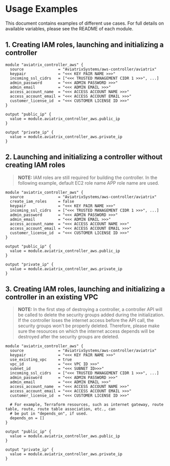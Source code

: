 # Usage Examples

This document contains examples of different use cases. For full details on available variables, please see the README of each module.

## 1. Creating IAM roles, launching and initializing a controller

```hcl
module "aviatrix_controller_aws" {
  source               = "AviatrixSystems/aws-controller/aviatrix"
  keypair              = "<<< KEY PAIR NAME >>>"
  incoming_ssl_cidrs   = ["<<< TRUSTED MANAGEMENT CIDR 1 >>>", ...]
  admin_password       = "<<< ADMIN PASSWORD >>>"
  admin_email          = "<<< ADMIN EMAIL >>>"
  access_account_name  = "<<< ACCESS ACCOUNT NAME >>>"
  access_account_email = "<<< ACCESS ACCOUNT EMAIL >>>"
  customer_license_id  = "<<< CUSTOMER LICENSE ID >>>"
}

output "public_ip" {
  value = module.aviatrix_controller_aws.public_ip
}

output "private_ip" {
  value = module.aviatrix_controller_aws.private_ip
}
```

## 2. Launching and initializing a controller without creating IAM roles

> **NOTE:** IAM roles are still required for building the controller. In the following example, default EC2 role name
> APP role name are used.

```hcl
module "aviatrix_controller_aws" {
  source               = "AviatrixSystems/aws-controller/aviatrix"
  create_iam_roles     = false
  keypair              = "<<< KEY PAIR NAME >>>"
  incoming_ssl_cidrs   = ["<<< TRUSTED MANAGEMENT CIDR 1 >>>", ...]
  admin_password       = "<<< ADMIN PASSWORD >>>"
  admin_email          = "<<< ADMIN EMAIL >>>"
  access_account_name  = "<<< ACCESS ACCOUNT NAME >>>"
  access_account_email = "<<< ACCESS ACCOUNT EMAIL >>>"
  customer_license_id  = "<<< CUSTOMER LICENSE ID >>>"
}

output "public_ip" {
  value = module.aviatrix_controller_aws.public_ip
}

output "private_ip" {
  value = module.aviatrix_controller_aws.private_ip
}
```

## 3. Creating IAM roles, launching and initializing a controller in an existing VPC

> **NOTE:** In the first step of destroying a controller, a controller API will be called to delete the security groups
> added during the initialization. If the controller loses the internet access before the API call, the security groups
> won't be properly deleted. Therefore, please make sure the resources on which the internet access depends will be
> destroyed after the security groups are deleted. 

```hcl
module "aviatrix_controller_aws" {
  source               = "AviatrixSystems/aws-controller/aviatrix"
  keypair              = "<<< KEY PAIR NAME >>>"
  use_existing_vpc     = true
  vpc_id               = "<<< VPC ID >>>"
  subnet_id            = "<<< SUBNET ID>>>"
  incoming_ssl_cidrs   = ["<<< TRUSTED MANAGEMENT CIDR 1 >>>", ...]
  admin_password       = "<<< ADMIN PASSWORD >>>"
  admin_email          = "<<< ADMIN EMAIL >>>"
  access_account_name  = "<<< ACCESS ACCOUNT NAME >>>"
  access_account_email = "<<< ACCESS ACCOUNT EMAIL >>>"
  customer_license_id  = "<<< CUSTOMER LICENSE ID >>>"
  
  # For example, Terraform resources, such as internet gateway, route table, route, route table association, etc., can 
  # be put in "depends_on", if used.
  depends_on = []
}

output "public_ip" {
  value = module.aviatrix_controller_aws.public_ip
}

output "private_ip" {
  value = module.aviatrix_controller_aws.private_ip
}
```
